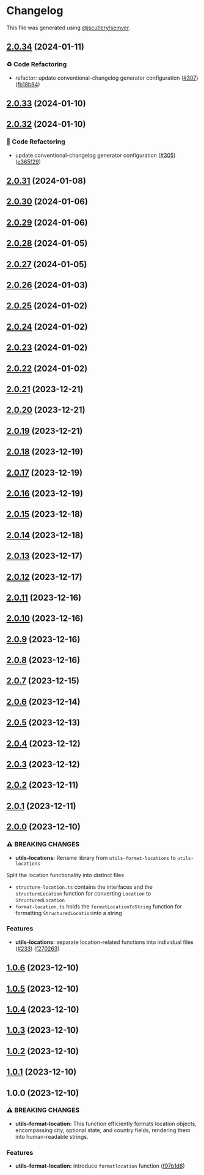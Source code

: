 # Changelog

This file was generated using [@jscutlery/semver](https://github.com/jscutlery/semver).

## [2.0.34](https://github.com/tuffz/tuffz-nx-workspace/compare/utils-locations-2.0.33...utils-locations-2.0.34) (2024-01-11)


### ♻️ Code Refactoring

* refactor: update conventional-changelog generator configuration ([#307](https://github.com/tuffz/tuffz-nx-workspace/issues/307)) ([fb18b84](https://github.com/tuffz/tuffz-nx-workspace/commit/fb18b84855e1b2fa06a2579b0eae23f88fa186a9))

## [2.0.33](https://github.com/tuffz/tuffz-nx-workspace/compare/utils-locations-2.0.32...utils-locations-2.0.33) (2024-01-10)

## [2.0.32](https://github.com/tuffz/tuffz-nx-workspace/compare/utils-locations-2.0.31...utils-locations-2.0.32) (2024-01-10)


### 🧹 Code Refactoring

* update conventional-changelog generator configuration ([#305](https://github.com/tuffz/tuffz-nx-workspace/issues/305)) ([e365f29](https://github.com/tuffz/tuffz-nx-workspace/commit/e365f2904fec4eca894ce0d61d47aaf5cb1ce5da))

## [2.0.31](https://github.com/tuffz/tuffz-nx-workspace/compare/utils-locations-2.0.30...utils-locations-2.0.31) (2024-01-08)

## [2.0.30](https://github.com/tuffz/tuffz-nx-workspace/compare/utils-locations-2.0.29...utils-locations-2.0.30) (2024-01-06)

## [2.0.29](https://github.com/tuffz/tuffz-nx-workspace/compare/utils-locations-2.0.28...utils-locations-2.0.29) (2024-01-06)

## [2.0.28](https://github.com/tuffz/tuffz-nx-workspace/compare/utils-locations-2.0.27...utils-locations-2.0.28) (2024-01-05)

## [2.0.27](https://github.com/tuffz/tuffz-nx-workspace/compare/utils-locations-2.0.26...utils-locations-2.0.27) (2024-01-05)

## [2.0.26](https://github.com/tuffz/tuffz-nx-workspace/compare/utils-locations-2.0.25...utils-locations-2.0.26) (2024-01-03)

## [2.0.25](https://github.com/tuffz/tuffz-nx-workspace/compare/utils-locations-2.0.24...utils-locations-2.0.25) (2024-01-02)

## [2.0.24](https://github.com/tuffz/tuffz-nx-workspace/compare/utils-locations-2.0.23...utils-locations-2.0.24) (2024-01-02)

## [2.0.23](https://github.com/tuffz/tuffz-nx-workspace/compare/utils-locations-2.0.22...utils-locations-2.0.23) (2024-01-02)

## [2.0.22](https://github.com/tuffz/tuffz-nx-workspace/compare/utils-locations-2.0.21...utils-locations-2.0.22) (2024-01-02)

## [2.0.21](https://github.com/tuffz/tuffz-nx-workspace/compare/utils-locations-2.0.20...utils-locations-2.0.21) (2023-12-21)

## [2.0.20](https://github.com/tuffz/tuffz-nx-workspace/compare/utils-locations-2.0.19...utils-locations-2.0.20) (2023-12-21)

## [2.0.19](https://github.com/tuffz/tuffz-nx-workspace/compare/utils-locations-2.0.18...utils-locations-2.0.19) (2023-12-21)

## [2.0.18](https://github.com/tuffz/tuffz-nx-workspace/compare/utils-locations-2.0.17...utils-locations-2.0.18) (2023-12-19)

## [2.0.17](https://github.com/tuffz/tuffz-nx-workspace/compare/utils-locations-2.0.16...utils-locations-2.0.17) (2023-12-19)

## [2.0.16](https://github.com/tuffz/tuffz-nx-workspace/compare/utils-locations-2.0.15...utils-locations-2.0.16) (2023-12-19)

## [2.0.15](https://github.com/tuffz/tuffz-nx-workspace/compare/utils-locations-2.0.14...utils-locations-2.0.15) (2023-12-18)

## [2.0.14](https://github.com/tuffz/tuffz-nx-workspace/compare/utils-locations-2.0.13...utils-locations-2.0.14) (2023-12-18)

## [2.0.13](https://github.com/tuffz/tuffz-nx-workspace/compare/utils-locations-2.0.12...utils-locations-2.0.13) (2023-12-17)

## [2.0.12](https://github.com/tuffz/tuffz-nx-workspace/compare/utils-locations-2.0.11...utils-locations-2.0.12) (2023-12-17)

## [2.0.11](https://github.com/tuffz/tuffz-nx-workspace/compare/utils-locations-2.0.10...utils-locations-2.0.11) (2023-12-16)

## [2.0.10](https://github.com/tuffz/tuffz-nx-workspace/compare/utils-locations-2.0.9...utils-locations-2.0.10) (2023-12-16)

## [2.0.9](https://github.com/tuffz/tuffz-nx-workspace/compare/utils-locations-2.0.8...utils-locations-2.0.9) (2023-12-16)

## [2.0.8](https://github.com/tuffz/tuffz-nx-workspace/compare/utils-locations-2.0.7...utils-locations-2.0.8) (2023-12-16)

## [2.0.7](https://github.com/tuffz/tuffz-nx-workspace/compare/utils-locations-2.0.6...utils-locations-2.0.7) (2023-12-15)

## [2.0.6](https://github.com/tuffz/tuffz-nx-workspace/compare/utils-locations-2.0.5...utils-locations-2.0.6) (2023-12-14)

## [2.0.5](https://github.com/tuffz/tuffz-nx-workspace/compare/utils-locations-2.0.4...utils-locations-2.0.5) (2023-12-13)

## [2.0.4](https://github.com/tuffz/tuffz-nx-workspace/compare/utils-locations-2.0.3...utils-locations-2.0.4) (2023-12-12)

## [2.0.3](https://github.com/tuffz/tuffz-nx-workspace/compare/utils-locations-2.0.2...utils-locations-2.0.3) (2023-12-12)

## [2.0.2](https://github.com/tuffz/tuffz-nx-workspace/compare/utils-locations-2.0.1...utils-locations-2.0.2) (2023-12-11)

## [2.0.1](https://github.com/tuffz/tuffz-nx-workspace/compare/utils-locations-2.0.0...utils-locations-2.0.1) (2023-12-11)

## [2.0.0](https://github.com/tuffz/tuffz-nx-workspace/compare/utils-locations-1.0.6...utils-locations-2.0.0) (2023-12-10)


### ⚠ BREAKING CHANGES

* **utils-locations:** Rename library from `utils-format-locations` to `utils-locations`

Split the location functionality into distinct files
- `structure-location.ts` contains the interfaces and the `structureLocation` function
  for converting `Location` to `StructuredLocation`
- `format-location.ts` holds the `formatLocationToString` function for formatting
  `StructuredLocation`into a string

### Features

* **utils-locations:** separate location-related functions into individual files ([#233](https://github.com/tuffz/tuffz-nx-workspace/issues/233)) ([f270263](https://github.com/tuffz/tuffz-nx-workspace/commit/f270263dee2df66a6aa3b9495ebe2a21e13905a6))

## [1.0.6](https://github.com/tuffz/tuffz-nx-workspace/compare/utils-format-location-1.0.5...utils-format-location-1.0.6) (2023-12-10)

## [1.0.5](https://github.com/tuffz/tuffz-nx-workspace/compare/utils-format-location-1.0.4...utils-format-location-1.0.5) (2023-12-10)

## [1.0.4](https://github.com/tuffz/tuffz-nx-workspace/compare/utils-format-location-1.0.3...utils-format-location-1.0.4) (2023-12-10)

## [1.0.3](https://github.com/tuffz/tuffz-nx-workspace/compare/utils-format-location-1.0.2...utils-format-location-1.0.3) (2023-12-10)

## [1.0.2](https://github.com/tuffz/tuffz-nx-workspace/compare/utils-format-location-1.0.1...utils-format-location-1.0.2) (2023-12-10)

## [1.0.1](https://github.com/tuffz/tuffz-nx-workspace/compare/utils-format-location-1.0.0...utils-format-location-1.0.1) (2023-12-10)

## 1.0.0 (2023-12-10)


### ⚠ BREAKING CHANGES

* **utils-format-location:** This function efficiently formats location objects, encompassing city, optional
state, and country fields, rendering them into human-readable strings.

### Features

* **utils-format-location:** introduce `formatlocation` function ([f97b1d6](https://github.com/tuffz/tuffz-nx-workspace/commit/f97b1d6629f01ef5d5a213a43022ac30753e09a2))
